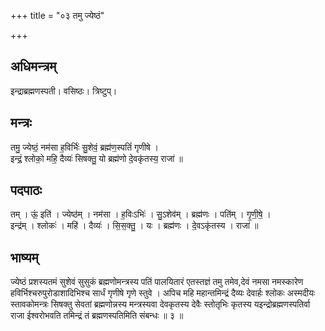 +++
title = "०३ तमु ज्येष्ठं"

+++
## अधिमन्त्रम्
इन्द्राब्रह्मणस्पती। वसिष्ठः। त्रिष्टुप्।

## मन्त्रः
तमु॒ ज्येष्ठं॒ नम॑सा ह॒विर्भिः॑ सु॒शेवं॒ ब्रह्म॑ण॒स्पतिं॑ गृणीषे ।  
इन्द्रं॒ श्लोको॒ महि॒ दैव्यः॑ सिषक्तु॒ यो ब्रह्म॑णो दे॒वकृ॑तस्य॒ राजा॑ ॥

## पदपाठः
तम् । ऊं॒ इति॑ । ज्येष्ठ॑म् । नम॑सा । ह॒विःऽभिः॑ । सु॒ऽशेव॑म् । ब्रह्म॑णः । पति॑म् । गृ॒णी॒षे॒ ।  
इन्द्र॑म् । श्लोकः॑ । महि॑ । दैव्यः॑ । सि॒स॒क्तु॒ । यः । ब्रह्म॑णः । दे॒वऽकृ॑तस्य । राजा॑ ॥

## भाष्यम्
ज्येष्ठं प्रशस्यतमं सुशेवं सुसुकं ब्रह्मणोमन्त्रस्य पतिं पालयितारं एतस्तज्ञं तमु तमेव,देवं नमसा नमस्कारेण हविर्भिश्चरुपुरोडाशादिभिश्च सार्धं गृणीषे गृणे स्तुवे । अपिच महि महान्तमिन्द्रं दैव्यः देवार्हः श्लोकः अस्मदीयः स्तावकोमन्त्रः सिषक्तु सेवतां ब्रह्मणोन्नस्य मन्त्रस्यवा देवकृतस्य देवैः स्तोतृभिः कृतस्य यइन्द्रोब्रह्मणस्पतिर्वा राजा ईश्वरोभवति तमिन्द्रं तं ब्रह्मणस्पतिमिति संबन्धः ॥ ३ ॥
